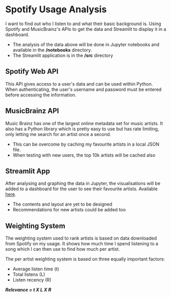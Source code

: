 # Spotify Usage Analysis

I want to find out who I listen to and what their basic background is. 
Using Spotify and MusicBrainz's APIs to get the data and Streamlit to display it in a dashboard.

- The analysis of the data above will be done in Jupyter notebooks and available in the **/notebooks** directory.
- The Streamlit application is in the **/src** directory


## Spotify Web API
This API gives access to a user's data and can be used within Python. 
When authenticating, the user's username and password must be entered before accessing the information.

## MusicBrainz API
Music Brainz has one of the largest online metadata set for music artists. 
It also has a Python library which is pretty easy to use but has rate limiting, 
only letting me search for an artist once a second.

- This can be overcome by caching my favourite artists in a local JSON file.
- When testing with new users, the top 10k artists will be cached also

## Streamlit App
After analysing and graphing the data in Jupyter, the visualisations will be 
added to a dashboard for the user to see their favourite artists. Available [here](https://spotify-reco.herokuapp.com/).

- The contents and layout are yet to be designed
- Recommendations for new artists could be added too


## Weighting System
The weighting system used to rank artists is based on data downloaded from Spotify on my usage. It shows how much time I spend listening to a song which I can then use to find how much per artist. 

The per artist weighting system is based on three equally important factors: 
- Average listen time (t)
- Total listens (L)
- Listen recency (R)

***Relevance = t X L X R***
